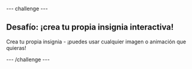 \--- challenge \---

## Desafío: ¡crea tu propia insignia interactiva!

Crea tu propia insignia - ¡puedes usar cualquier imagen o animación que quieras!

\--- /challenge \---
